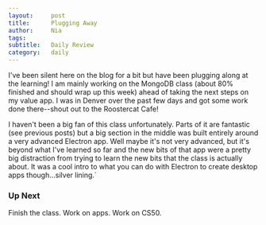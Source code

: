 ```yaml
---
layout:     post
title:      Plugging Away
author:     Nia
tags: 		  
subtitle:  	Daily Review
category:   daily
---
```


I've been silent here on the blog for a bit but have been plugging along at the learning! I am mainly working on the MongoDB class (about 80% finished and should wrap up this week) ahead of taking the next steps on my value app. I was in Denver over the past few days and got some work done there--shout out to the Roostercat Cafe!

I haven't been a big fan of this class unfortunately. Parts of it are fantastic (see previous posts) but a big section in the middle was built entirely around a very advanced Electron app. Well maybe it's not very advanced, but it's beyond what I've learned so far and the new bits of that app were a pretty big distraction from trying to learn the new bits that the class is actually about. It was a cool intro to what you can do with Electron to create desktop apps though...silver lining.`

### Up Next

Finish the class. Work on apps. Work on CS50.